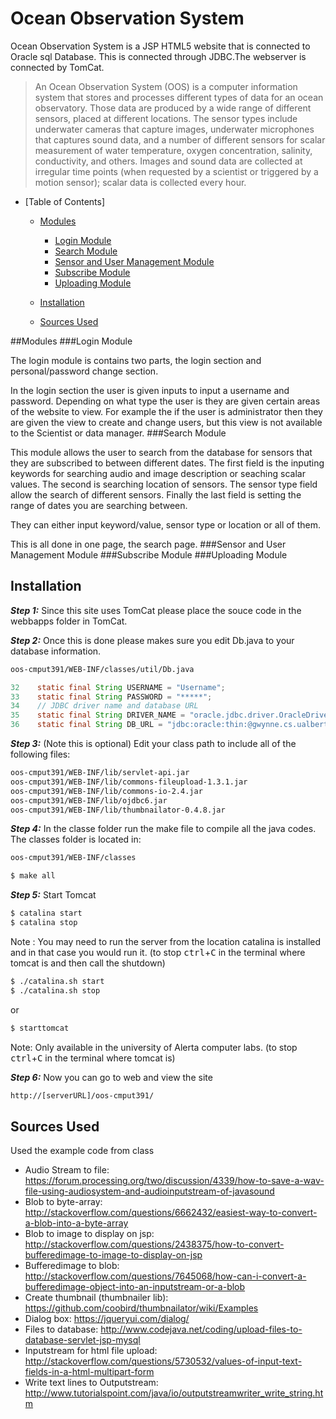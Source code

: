 # Ocean Observation System

Ocean Observation System is a JSP HTML5 website that is connected to Oracle sql Database. This is connected through JDBC.The webserver is connected by TomCat.

>An Ocean Observation System (OOS) is a computer information system that stores and processes different types of data for an ocean observatory. Those data are produced by a wide range of different sensors, placed at different locations. The sensor types include underwater cameras that capture images, underwater microphones that captures sound data, and a number of different sensors for scalar measurement of water temperature, oxygen concentration, salinity, conductivity, and others. Images and sound data are collected at irregular time points (when requested by a scientist or triggered by a motion sensor); scalar data is collected every hour.

- [Table of Contents]
	- [Modules](#modules)
		- [Login Module](#login-module)
		- [Search Module](#search-module)
		- [Sensor and User Management Module](#sensor-and-user-management-module)
		- [Subscribe Module](#)
		- [Uploading Module](#)
		
	- [Installation](#installation)
	- [Sources Used](#sources-used)

##Modules
###Login Module

The login module is contains two parts, the login section and personal/password change section.

In the login section the user is given inputs to input a username and password. Depending on what type the user is they are given certain areas of the website to view. For example the if the user is administrator then they are given the view to create and change users, but this view is not available to the Scientist or data manager.
###Search Module

This module allows the user to search from the database for sensors that they are subscribed to between different dates. The first field is the inputing keywords for searching audio and image description or seaching scalar values. The second is searching location of sensors. The sensor type field allow the search of different sensors. Finally the last field is setting the range of dates you are searching between. 

They can either input keyword/value, sensor type or location or all of them.

This is all done in one page, the search page.
###Sensor and User Management Module
###Subscribe Module
###Uploading Module


## Installation
***Step 1:*** Since this site uses TomCat please place the souce code in the webbapps folder in TomCat. 

***Step 2:*** Once this is done please makes sure you edit Db.java to your database information.
```sh
oos-cmput391/WEB-INF/classes/util/Db.java
```
```java
32    static final String USERNAME = "Username";
33    static final String PASSWORD = "*****";
34    // JDBC driver name and database URL
35    static final String DRIVER_NAME = "oracle.jdbc.driver.OracleDriver";
36    static final String DB_URL = "jdbc:oracle:thin:@gwynne.cs.ualberta.ca:1521:CRS";
```

***Step 3:*** (Note this is optional) Edit your class path to include all of the following files:
```sh
oos-cmput391/WEB-INF/lib/servlet-api.jar
oos-cmput391/WEB-INF/lib/commons-fileupload-1.3.1.jar
oos-cmput391/WEB-INF/lib/commons-io-2.4.jar
oos-cmput391/WEB-INF/lib/ojdbc6.jar
oos-cmput391/WEB-INF/lib/thumbnailator-0.4.8.jar
```

***Step 4:*** In the classe folder run the make file to compile all the java codes. The classes folder is located in: 
```sh
oos-cmput391/WEB-INF/classes 
```
```sh
$ make all
```

***Step 5:*** Start Tomcat 
```sh
$ catalina start 
$ catalina stop
```
Note : You may need to run the server from the location catalina is installed and in that case you would run it. 
(to stop <kbd>ctrl</kbd>+<kbd>C</kbd> in the terminal where tomcat is and then call the shutdown)
```sh
$ ./catalina.sh start
$ ./catalina.sh stop
```
or
```sh
$ starttomcat
```

Note: Only available in the university of Alerta computer labs. (to stop <kbd>ctrl</kbd>+<kbd>C</kbd> in the terminal where tomcat is)

***Step 6:*** Now you can go to web and view the site
```sh
http://[serverURL]/oos-cmput391/
```

## Sources Used

Used the example code from class
* Audio Stream to file: https://forum.processing.org/two/discussion/4339/how-to-save-a-wav-file-using-audiosystem-and-audioinputstream-of-javasound
* Blob to byte-array: http://stackoverflow.com/questions/6662432/easiest-way-to-convert-a-blob-into-a-byte-array
* Blob to image to display on jsp: http://stackoverflow.com/questions/2438375/how-to-convert-bufferedimage-to-image-to-display-on-jsp
* Bufferedimage to blob: http://stackoverflow.com/questions/7645068/how-can-i-convert-a-bufferedimage-object-into-an-inputstream-or-a-blob
* Create thumbnail (thumbnailer lib): https://github.com/coobird/thumbnailator/wiki/Examples
* Dialog box: https://jqueryui.com/dialog/
* Files to database: http://www.codejava.net/coding/upload-files-to-database-servlet-jsp-mysql
* Inputstream for html file upload: http://stackoverflow.com/questions/5730532/values-of-input-text-fields-in-a-html-multipart-form
* Write text lines to Outputstream: http://www.tutorialspoint.com/java/io/outputstreamwriter_write_string.htm
